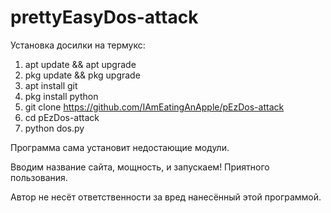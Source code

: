 # prettyEasyDos-attack
Установка досилки на термукс:
1. apt update && apt upgrade
2. pkg update && pkg upgrade
3. apt install git
4. pkg install python
5. git clone https://github.com/IAmEatingAnApple/pEzDos-attack
6. cd pEzDos-attack
7. python dos.py

Программа сама установит недостающие модули.

Вводим название сайта, мощность, и запускаем!
Приятного пользования.

Автор не несёт ответственности за вред нанесённый
этой программой. 

